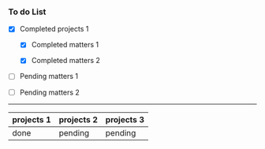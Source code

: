 ### To do List
- [x] Completed projects 1

  - [x] Completed matters 1

  - [x] Completed matters 2

- [ ] Pending matters 1

- [ ] Pending matters 2


***


| projects 1 |  projects 2 |  projects 3 |
|------------|-------------|-------------|
|    done    |   pending   |   pending   |
